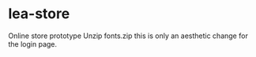 # lea-store
Online store prototype
Unzip fonts.zip this is only an aesthetic change for the login page.
